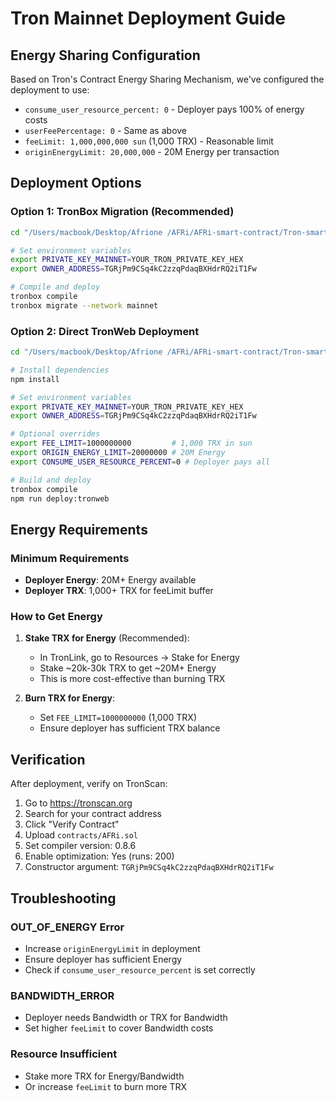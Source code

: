 # Tron Mainnet Deployment Guide

## Energy Sharing Configuration

Based on Tron's Contract Energy Sharing Mechanism, we've configured the deployment to use:
- `consume_user_resource_percent: 0` - Deployer pays 100% of energy costs
- `userFeePercentage: 0` - Same as above
- `feeLimit: 1,000,000,000 sun` (1,000 TRX) - Reasonable limit
- `originEnergyLimit: 20,000,000` - 20M Energy per transaction

## Deployment Options

### Option 1: TronBox Migration (Recommended)
```bash
cd "/Users/macbook/Desktop/Afrione /AFRi/AFRi-smart-contract/Tron-smart-contract"

# Set environment variables
export PRIVATE_KEY_MAINNET=YOUR_TRON_PRIVATE_KEY_HEX
export OWNER_ADDRESS=TGRjPm9CSq4kC2zzqPdaqBXHdrRQ2iT1Fw

# Compile and deploy
tronbox compile
tronbox migrate --network mainnet
```

### Option 2: Direct TronWeb Deployment
```bash
cd "/Users/macbook/Desktop/Afrione /AFRi/AFRi-smart-contract/Tron-smart-contract"

# Install dependencies
npm install

# Set environment variables
export PRIVATE_KEY_MAINNET=YOUR_TRON_PRIVATE_KEY_HEX
export OWNER_ADDRESS=TGRjPm9CSq4kC2zzqPdaqBXHdrRQ2iT1Fw

# Optional overrides
export FEE_LIMIT=1000000000         # 1,000 TRX in sun
export ORIGIN_ENERGY_LIMIT=20000000 # 20M Energy
export CONSUME_USER_RESOURCE_PERCENT=0 # Deployer pays all

# Build and deploy
tronbox compile
npm run deploy:tronweb
```

## Energy Requirements

### Minimum Requirements
- **Deployer Energy**: 20M+ Energy available
- **Deployer TRX**: 1,000+ TRX for feeLimit buffer

### How to Get Energy
1. **Stake TRX for Energy** (Recommended):
   - In TronLink, go to Resources → Stake for Energy
   - Stake ~20k-30k TRX to get ~20M+ Energy
   - This is more cost-effective than burning TRX

2. **Burn TRX for Energy**:
   - Set `FEE_LIMIT=1000000000` (1,000 TRX)
   - Ensure deployer has sufficient TRX balance

## Verification

After deployment, verify on TronScan:
1. Go to https://tronscan.org
2. Search for your contract address
3. Click "Verify Contract"
4. Upload `contracts/AFRi.sol`
5. Set compiler version: 0.8.6
6. Enable optimization: Yes (runs: 200)
7. Constructor argument: `TGRjPm9CSq4kC2zzqPdaqBXHdrRQ2iT1Fw`

## Troubleshooting

### OUT_OF_ENERGY Error
- Increase `originEnergyLimit` in deployment
- Ensure deployer has sufficient Energy
- Check if `consume_user_resource_percent` is set correctly

### BANDWIDTH_ERROR
- Deployer needs Bandwidth or TRX for Bandwidth
- Set higher `feeLimit` to cover Bandwidth costs

### Resource Insufficient
- Stake more TRX for Energy/Bandwidth
- Or increase `feeLimit` to burn more TRX 